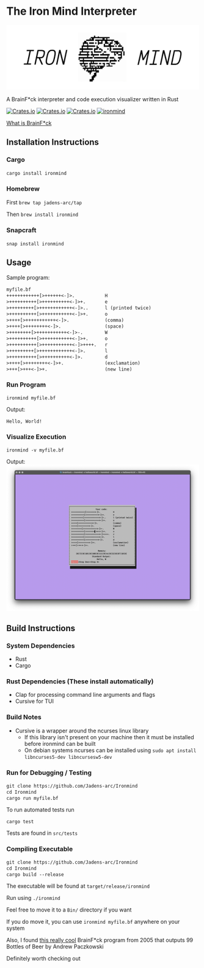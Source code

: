 # The Iron Mind Interpreter

![ironmind](doc/big-brain.png)


A BrainF*ck interpreter and code execution visualizer written in Rust

[![Crates.io](https://img.shields.io/crates/l/ironmind)](https://opensource.org/licenses/MIT)
[![Crates.io](https://img.shields.io/crates/d/ironmind)](https://crates.io/crates/ironmind)
[![Crates.io](https://img.shields.io/github/actions/workflow/status/jadens-arc/Ironmind/rust.yml)](https://github.com/Jadens-Arc/Ironmind)
[![ironmind](https://snapcraft.io/ironmind/badge.svg)](https://snapcraft.io/ironmind)

[What is BrainF*ck](https://www.youtube.com/watch?v=hdHjjBS4cs8)

## Installation Instructions
### Cargo
`cargo install ironmind`

### Homebrew
First `brew tap jadens-arc/tap`

Then `brew install ironmind`

### Snapcraft
`snap install ironmind`


## Usage
Sample program:
```brainfuck
myfile.bf
++++++++++++[>++++++<-]>.           H
>++++++++++[>++++++++++<-]>+.       e
>+++++++++[>++++++++++++<-]>..      l (printed twice)
>++++++++++[>+++++++++++<-]>+.      o
>++++[>+++++++++++<-]>.             (comma)
>++++[>++++++++<-]>.                (space)
>++++++++[>+++++++++++<-]>-.        W
>++++++++++[>+++++++++++<-]>+.      o
>++++++++++[>+++++++++++<-]>++++.   r
>+++++++++[>++++++++++++<-]>.       l
>++++++++++[>++++++++++<-]>.        d
>++++[>++++++++<-]>+.               (exclamation)
>+++[>+++<-]>+.                     (new line)
```

### Run Program

```shell
ironmind myfile.bf
```
Output:
```
Hello, World!
```

### Visualize Execution

```shell
ironmind -v myfile.bf
```
Output:
![visualizer](doc/visualizer.png)

## Build Instructions
### System Dependencies
- Rust
- Cargo

### Rust Dependencies (These install automatically)
- Clap for processing command line arguments and flags
- Cursive for TUI

### Build Notes
- Cursive is a wrapper around the ncurses linux library
  - If this library isn't present on your machine then it must be installed before ironmind can be built
  - On debian systems ncurses can be installed using ``` sudo apt install libncurses5-dev libncursesw5-dev ```

### Run for Debugging / Testing
```shell
git clone https://github.com/Jadens-arc/Ironmind
cd Ironmind
cargo run myfile.bf
```
To run automated tests run
```shell
cargo test
```
Tests are found in ```src/tests```

### Compiling Executable
```shell
git clone https://github.com/Jadens-arc/Ironmind
cd Ironmind
cargo build --release
```
The executable will be found at ```target/release/ironmind```

Run using ```./ironmind```

Feel free to move it to a ```Bin/``` directory if you want

If you do move it, you can use   ```ironmind myfile.bf``` anywhere on your system


Also, I found [this really cool](http://www.99-bottles-of-beer.net/language-brainfuck-101.html) BrainF*ck program from 2005 that outputs 99 Bottles of Beer by Andrew Paczkowski

Definitely worth checking out


